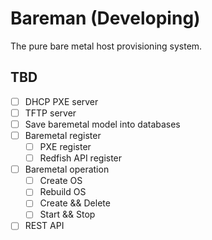 # Bareman (Developing)

The pure bare metal host provisioning system.

## TBD

- [ ] DHCP PXE server
- [ ] TFTP server
- [ ] Save baremetal model into databases
- [ ] Baremetal register
    - [ ] PXE register
    - [ ] Redfish API register
- [ ] Baremetal operation
    - [ ] Create OS
    - [ ] Rebuild OS
    - [ ] Create && Delete
    - [ ] Start && Stop
- [ ] REST API
